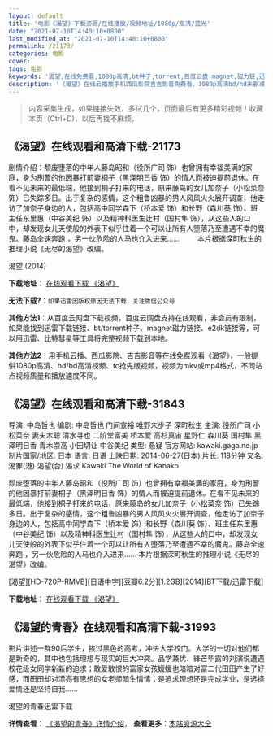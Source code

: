 ```yaml
---
layout: default
title: '电影《渴望》下载资源/在线播放/视频地址/1080p/高清/蓝光'
date: "2021-07-10T14:40:10+0800"
last_modified_at: "2021-07-10T14:40:10+0800"
permalink: /21173/
categories: 电影
cover:
tags: 电影
keywords: '渴望,在线免费看,1080p高清,bt种子,torrent,百度云盘,magnet,磁力链,迅雷下载资源'
description: '《渴望》在线云播放手机西瓜影院吉吉影音免费看，1080p高清bd/hd未删减完整版和tc抢先枪版，mkv/mp4格式，附带bt/torrent种子、magnet/磁力链、百度云盘、网盘资源迅雷下载链接'
---
```


>内容采集生成，如果链接失效，多试几个，页面最后有更多精彩视频！收藏本页（Ctrl+D)，以后再找不麻烦。


## 《渴望》在线观看和高清下载-21173

剧情介绍：颓废堕落的中年人藤岛昭和（役所广司 饰）也曾拥有幸福美满的家庭，身为刑警的他因暴打前妻桐子（黑泽明日香 饰）的情人而被迫提前退休。在看不见未来的最低端，他接到桐子打来的电话，原来藤岛的女儿加奈子（小松菜奈 饰）已失踪多日。出于复杂的感情，这个粗鲁凶暴的男人风风火火展开调查，他走访了加奈子身边的人，包括高中同学森下（桥本爱 饰）和长野（森川葵 饰）、班主任东里惠（中谷美纪 饰）以及精神科医生辻村（国村隼 饰），从这些人的口中，却发现女儿天使般的外表下似乎住着一个可以让所有人堕落乃至遭遇不幸的魔鬼。藤岛全速奔跑 ，另一伙危险的人马也介入进来……  　　本片根据深町秋生的推理小说《无尽的渴望》改编。


渴望 (2014)

**下载地址**： [在线观看下载 《渴望》](https://www.btbtdy.me/btdy/dy1426.html) 


**无法下载?**：`如果迅雷因版权原因无法下载，关注微信公众号 `

**其他方法1**：从百度云网盘下载视频，百度云网盘支持在线观看，非会员有限制，如果能找到迅雷下载链接、bt/torrent种子、magnet磁力链接、e2dk链接等，可以用迅雷、比特彗星等工具将完整视频下载到本地。

**其他方法2**：用手机云播、西瓜影院、吉吉影音等在线免费观看《渴望》，一般提供1080p高清、hd/bd高清视频、tc抢先版视频，视频为mkv或mp4格式，不同站点视频质量和播放速度不同。


## 《渴望》在线观看和高清下载-31843

导演: 中岛哲也 编剧: 中岛哲也 门间宣裕 唯野未步子 深町秋生 主演: 役所广司 小松菜奈 妻夫木聪 清水寻也 二阶堂富美 桥本爱 高杉真宙 星野仁 森川葵 国村隼 黑泽明日香 青木崇高 小田切让 中谷美纪 类型: 悬疑 官方网站: kawaki.gaga.ne.jp 制片国家/地区: 日本 语言: 日语 上映日期: 2014-06-27(日本) 片长: 118分钟 又名: 渴罪(港) 渴望(台) 渴求 Kawaki The World of Kanako

颓废堕落的中年人藤岛昭和（役所广司 饰）也曾拥有幸福美满的家庭，身为刑警的他因暴打前妻桐子（黑泽明日香 饰）的情人而被迫提前退休。在看不见未来的最低端，他接到桐子打来的电话，原来藤岛的女儿加奈子（小松菜奈 饰）已失踪多日。出于复杂的感情，这个粗鲁凶暴的男人风风火火展开调查，他走访了加奈子身边的人，包括高中同学森下（桥本爱 饰）和长野（森川葵 饰）、班主任东里惠（中谷美纪 饰）以及精神科医生辻村（国村隼 饰），从这些人的口中，却发现女儿天使般的外表下似乎住着一个可以让所有人堕落乃至遭遇不幸的魔鬼。藤岛全速奔跑 ，另一伙危险的人马也介入进来…… 本片根据深町秋生的推理小说《无尽的渴望》改编。


[渴望][HD-720P-RMVB][日语中字][豆瓣6.2分][1.2GB][2014][BT下载/迅雷下载]

**下载地址**： [在线观看下载 《渴望》](https://www.btdx8.com/torrent/kawaki_2014.html) 


## 《渴望的青春》在线观看和高清下载-31993

影片讲述一群90后学生，挨过黑色的高考，冲进大学校门。大学的一切对他们都是新奇的，其中也包括理想与现实的巨大冲突。品学兼优、锋芒毕露的刘演说遭遇校花级女同学新新的追求；敢爱敢恨的富家女孩媛媛也暗暗对富二代田田产生了好感，而田田却对漂亮有思想的女老师暗生情愫；是追求理想还是完成学业，是选择爱情还是坚持自我……


渴望的青春迅雷下载

**详情查看**： [《渴望的青春》详情介绍](/movie/31993/)， **查看更多**：[本站资源大全](/movie/t/all/)

